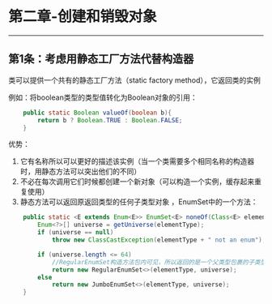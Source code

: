 # 第二章-创建和销毁对象

------

## 第1条：考虑用静态工厂方法代替构造器

类可以提供一个共有的静态工厂方法（static factory method），它返回类的实例

例如：将boolean类型的类型值转化为Boolean对象的引用：

```java
    public static Boolean valueOf(boolean b){
        return b ? Boolean.TRUE : Boolean.FALSE;
    }
```

优势：

1. 它有名称所以可以更好的描述该实例（当一个类需要多个相同名称的构造器时，用静态方法可以突出他们的不同）
2. 不必在每次调用它们时候都创建一个新对象（可以构造一个实例，缓存起来重复使用）
3. 静态方法可以返回原返回类型的任何子类型对象 ，EnumSet中的一个方法：

```java
    public static <E extends Enum<E>> EnumSet<E> noneOf(Class<E> elementType) {
        Enum<?>[] universe = getUniverse(elementType);
        if (universe == null)
            throw new ClassCastException(elementType + " not an enum");

        if (universe.length <= 64)
            //RegularEnumSet构造方法包内可见，所以返回的是一个父类型包裹的子类型，更灵活【 里氏替换原则】
            return new RegularEnumSet<>(elementType, universe);  
        else
            return new JumboEnumSet<>(elementType, universe);
    }
```

